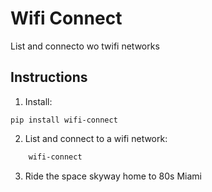# Wifi Connect

List and connecto wo twifi networks

## Instructions

1. Install:

```
pip install wifi-connect
```

2. List and connect to a wifi network:

```bash
    wifi-connect
```

3. Ride the space skyway home to 80s Miami
